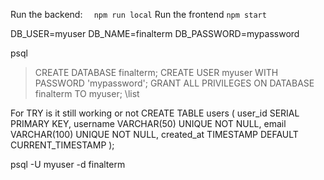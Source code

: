 Run the backend: ```  npm run local```
Run the frontend ``` npm start ```


DB_USER=myuser
DB_NAME=finalterm
DB_PASSWORD=mypassword

psql
>CREATE DATABASE finalterm;
>CREATE USER myuser WITH PASSWORD 'mypassword';
>GRANT ALL PRIVILEGES ON DATABASE finalterm TO myuser;
>\list  

For TRY is it still working or not 
CREATE TABLE users (
    user_id SERIAL PRIMARY KEY,
    username VARCHAR(50) UNIQUE NOT NULL,
     email VARCHAR(100) UNIQUE NOT NULL,
     created_at TIMESTAMP DEFAULT CURRENT_TIMESTAMP
 );

psql -U myuser -d finalterm